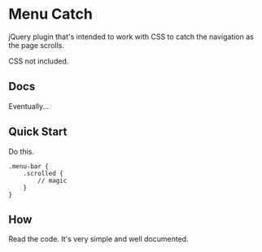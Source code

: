 Menu Catch
==========
jQuery plugin that's intended to work with CSS to catch the navigation as the page scrolls.

CSS not included.

## Docs
Eventually...

## Quick Start
Do this.

	.menu-bar {
		.scrolled {
			// magic
		}
	}

## How
Read the code. It's very simple and well documented.
